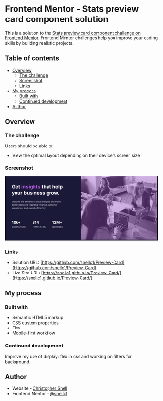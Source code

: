 # Frontend Mentor - Stats preview card component solution

This is a solution to the [Stats preview card component challenge on Frontend Mentor](https://www.frontendmentor.io/challenges/stats-preview-card-component-8JqbgoU62). Frontend Mentor challenges help you improve your coding skills by building realistic projects. 

## Table of contents

- [Overview](#overview)
  - [The challenge](#the-challenge)
  - [Screenshot](#screenshot)
  - [Links](#links)
- [My process](#my-process)
  - [Built with](#built-with)
  - [Continued development](#continued-development)
- [Author](#author)


## Overview

### The challenge

Users should be able to:

- View the optimal layout depending on their device's screen size

### Screenshot

![](images/screenshot.png)

### Links

- Solution URL: [https://github.com/snellc1/Preview-Card](https://github.com/snellc1/Preview-Card)
- Live Site URL: [https://snellc1.github.io/Preview-Card/](https://snellc1.github.io/Preview-Card/)

## My process

### Built with

- Semantic HTML5 markup
- CSS custom properties
- Flex
- Mobile-first workflow




### Continued development

Improve my use of display: flex in css and working on filters for background. 



## Author

- Website - [Christopher Snell](https://github.com/snellc1)
- Frontend Mentor - [@snellc1](https://www.frontendmentor.io/profile/snellc1)

